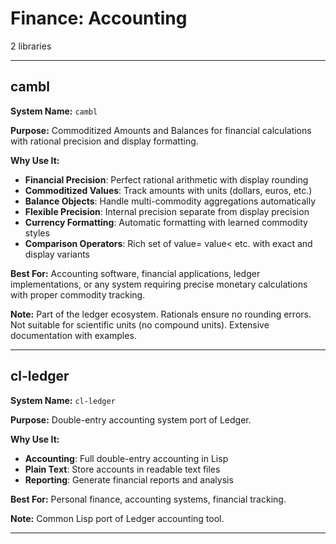 # Finance: Accounting

2 libraries

---

## cambl

**System Name:** `cambl`

**Purpose:** Commoditized Amounts and Balances for financial calculations with rational precision and display formatting.

**Why Use It:**
- **Financial Precision**: Perfect rational arithmetic with display rounding
- **Commoditized Values**: Track amounts with units (dollars, euros, etc.)
- **Balance Objects**: Handle multi-commodity aggregations automatically
- **Flexible Precision**: Internal precision separate from display precision
- **Currency Formatting**: Automatic formatting with learned commodity styles
- **Comparison Operators**: Rich set of value= value< etc. with exact and display variants

**Best For:** Accounting software, financial applications, ledger implementations, or any system requiring precise monetary calculations with proper commodity tracking.

**Note:** Part of the ledger ecosystem. Rationals ensure no rounding errors. Not suitable for scientific units (no compound units). Extensive documentation with examples.

---


## cl-ledger

**System Name:** `cl-ledger`

**Purpose:** Double-entry accounting system port of Ledger.

**Why Use It:**
- **Accounting**: Full double-entry accounting in Lisp
- **Plain Text**: Store accounts in readable text files
- **Reporting**: Generate financial reports and analysis

**Best For:** Personal finance, accounting systems, financial tracking.

**Note:** Common Lisp port of Ledger accounting tool.

---


